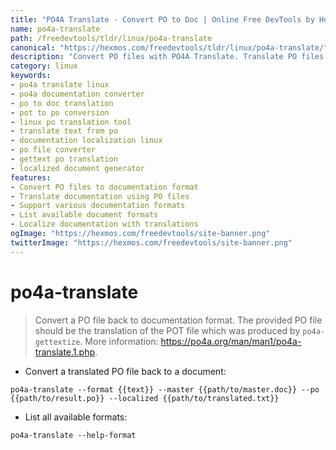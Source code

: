 ```yaml
---
title: "PO4A Translate - Convert PO to Doc | Online Free DevTools by Hexmos"
name: po4a-translate
path: /freedevtools/tldr/linux/po4a-translate
canonical: "https://hexmos.com/freedevtools/tldr/linux/po4a-translate/"
description: "Convert PO files with PO4A Translate. Translate PO files back to documentation format on Linux. Free online tool, no registration required."
category: linux
keywords:
- po4a translate linux
- po4a documentation converter
- po to doc translation
- pot to po conversion
- linux po translation tool
- translate text from po
- documentation localization linux
- po file converter
- gettext po translation
- localized document generator
features:
- Convert PO files to documentation format
- Translate documentation using PO files
- Support various documentation formats
- List available document formats
- Localize documentation with translations
ogImage: "https://hexmos.com/freedevtools/site-banner.png"
twitterImage: "https://hexmos.com/freedevtools/site-banner.png"
---
```


# po4a-translate

> Convert a PO file back to documentation format.
> The provided PO file should be the translation of the POT file which was produced by `po4a-gettextize`.
> More information: <https://po4a.org/man/man1/po4a-translate.1.php>.

- Convert a translated PO file back to a document:

`po4a-translate --format {{text}} --master {{path/to/master.doc}} --po {{path/to/result.po}} --localized {{path/to/translated.txt}}`

- List all available formats:

`po4a-translate --help-format`
